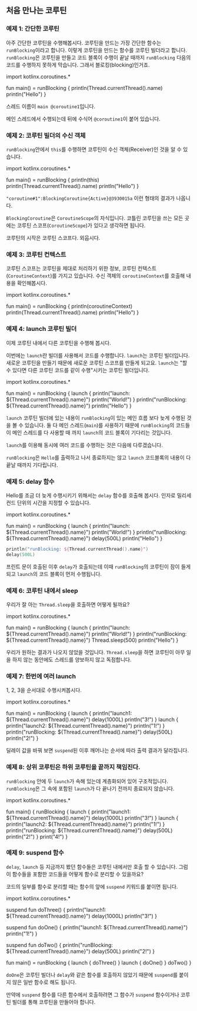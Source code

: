 ## 처음 만나는 코루틴

<script src="https://unpkg.com/kotlin-playground@1" data-selector=".kotlin-playground"></script>

### 예제 1: 간단한 코루틴

아주 간단한 코루틴을 수행해봅시다.
코루틴을 만드는 가장 간단한 함수는 `runBlocking`이라고 합니다. 이렇게 코루틴을 만드는 함수를 코루틴 빌더라고 합니다. `runBlocking`은 코루틴을 만들고 코드 블록이 수행이 끝날 때까지 `runBlocking` 다음의 코드를 수행하지 못하게 막습니다. 그래서 블로킹(blocking)인거죠.

<div class="kotlin-playground" >
import kotlinx.coroutines.*

fun main() = runBlocking {
    println(Thread.currentThread().name)
    println("Hello")
}
</div>

스레드 이름이 `main @coroutine1`입니다.

메인 스레드에서 수행되는데 뒤에 수식어 `@coroutine1`이 붙어 있습니다.

### 예제 2: 코루틴 빌더의 수신 객체

`runBlocking`안에서 `this`를 수행하면 코루틴이 수신 객체(Receiver)인 것을 알 수 있습니다.

<div class="kotlin-playground" >
import kotlinx.coroutines.*

fun main() = runBlocking {
    println(this)
    println(Thread.currentThread().name)
    println("Hello")
}
</div>

`"coroutine#1":BlockingCoroutine{Active}@3930015a` 이런 형태의 결과가 나옵니다.

`BlockingCoroutine`은 `CoroutineScope`의 자식입니다. 코틀린 코루틴을 쓰는 모든 곳에는 코루틴 스코프(`CoroutineScope`)가 있다고 생각하면 됩니다.

코루틴의 시작은 코루틴 스코프다. 외웁시다.

### 예제 3: 코루틴 컨텍스트

코루틴 스코프는 코루틴을 제대로 처리하기 위한 정보, 코루틴 컨텍스트(`CoroutineContext`)를 가지고 있습니다. 수신 객체의 `coroutineContext`를 호출해 내용을 확인해봅시다.

<div class="kotlin-playground" >
import kotlinx.coroutines.*

fun main() = runBlocking {
    println(coroutineContext)
    println(Thread.currentThread().name)
    println("Hello")
}
</div>

### 예제 4: launch 코루틴 빌더

이제 코루틴 내에서 다른 코루틴을 수행해 봅시다.

이번에는 `launch`란 빌더를 사용해서 코드를 수행합니다. `launch`는 코루틴 빌더입니다. 새로운 코루틴을 만들기 때문에 새로운 코루틴 스코프를 만들게 되고요. `launch`는 "할 수 있다면 다른 코루틴 코드를 같이 수행"시키는 코루틴 빌더입니다.

<div class="kotlin-playground" >
import kotlinx.coroutines.*

fun main() = runBlocking {
    launch {
        println("launch: ${Thread.currentThread().name}")
        println("World!")
    }
    println("runBlocking: ${Thread.currentThread().name}")
    println("Hello")
}
</div>

`launch` 코루틴 빌더에 있는 내용이 `runBlocking`이 있는 메인 흐름 보다 늦게 수행된 것을 볼 수 있습니다. 둘 다 메인 스레드(`main`)를 사용하기 때문에 `runBlocking`의 코드들이 메인 스레드를 다 사용할 때 까지 `launch`의 코드 블록이 기다리는 것입니다.

`launch`를 이용해 동시에 여러 코드를 수행하는 것은 다음에 다루겠습니다.

`runBlocking`은 `Hello`를 출력하고 나서 종료하지는 않고 `launch` 코드블록의 내용이 다 끝날 때까지 기다립니다.

### 예제 5: delay 함수

Hello를 조금 더 늦게 수행시키기 위해서는 `delay` 함수를 호출해 봅시다. 인자로 밀리세컨드 단위의 시간을 지정할 수 있습니다.

<div class="kotlin-playground" >
import kotlinx.coroutines.*

fun main() = runBlocking {
    launch {
        println("launch: ${Thread.currentThread().name}")
        println("World!")
    }
    println("runBlocking: ${Thread.currentThread().name}")
    delay(500L)
    println("Hello")
}
</div>

```kotlin
println("runBlocking: ${Thread.currentThread().name}")
delay(500L)
```

프린트 문이 호출된 이후 `delay`가 호출되는데 이때 `runBlocking`의 코루틴이 잠이 들게 되고 `launch`의 코드 블록이 먼저 수행됩니다.

### 예제 6: 코루틴 내에서 sleep

우리가 잘 아는 `Thread.sleep`을 호출하면 어떻게 될까요?

<div class="kotlin-playground" >
import kotlinx.coroutines.*

fun main() = runBlocking {
    launch {
        println("launch: ${Thread.currentThread().name}")
        println("World!")
    }
    println("runBlocking: ${Thread.currentThread().name}")
    Thread.sleep(500)
    println("Hello")
}
</div>

우리가 원하는 결과가 나오지 않았을 것입니다. `Thread.sleep`을 하면 코루틴이 아무 일을 하지 않는 동안에도 스레드를 양보하지 않고 독점합니다.

### 예제 7: 한번에 여러 launch

1, 2, 3을 순서대로 수행시켜봅시다.

<div class="kotlin-playground" >
import kotlinx.coroutines.*

fun main() = runBlocking {
    launch {
        println("launch1: ${Thread.currentThread().name}")
        delay(1000L)
        println("3!")
    }
    launch {
        println("launch2: ${Thread.currentThread().name}")
        println("1!")
    }
    println("runBlocking: ${Thread.currentThread().name}")
    delay(500L)
    println("2!")
}
</div>

딜레이 값을 바꿔 보면 `suspend`된 이후 깨어나는 순서에 따라 출력 결과가 달라집니다.

### 예제 8: 상위 코루틴은 하위 코루틴을 끝까지 책임진다.

`runBlocking` 안에 두 `launch`가 속해 있는데 계층화되어 있어 구조적입니다. `runBlocking`은 그 속에 포함된 `launch`가 다 끝나기 전까지 종료되지 않습니다.

<div class="kotlin-playground" >
import kotlinx.coroutines.*

fun main() {
    runBlocking {
        launch {
            println("launch1: ${Thread.currentThread().name}")
            delay(1000L)
            println("3!")
        }
        launch {
            println("launch2: ${Thread.currentThread().name}")
            println("1!")
        }
        println("runBlocking: ${Thread.currentThread().name}")
        delay(500L)
        println("2!")
    }
    print("4!")
}
</div>

### 예제 9: suspend 함수

`delay`, `launch` 등 지금까지 봤던 함수들은 코루틴 내에서만 호출 할 수 있습니다. 그럼 이 함수들을 포함한 코드들을 어떻게 함수로 분리할 수 있을까요? 

코드의 일부를 함수로 분리할 때는 함수의 앞에 `suspend` 키워드를 붙이면 됩니다.

<div class="kotlin-playground" >
import kotlinx.coroutines.*

suspend fun doThree() {
    println("launch1: ${Thread.currentThread().name}")
    delay(1000L)
    println("3!")
}

suspend fun doOne() {
    println("launch1: ${Thread.currentThread().name}")
    println("1!")
}

suspend fun doTwo() {
    println("runBlocking: ${Thread.currentThread().name}")
    delay(500L)
    println("2!")
}

fun main() = runBlocking {
    launch {
        doThree()
    }
    launch {
        doOne()
    }
    doTwo()
}
</div>

`doOne`은 코루틴 빌더나 `delay`와 같은 함수를 호출하지 않았기 때문에 `suspend`를 붙이지 않은 일반 함수로 해도 됩니다.

만약에 `suspend` 함수를 다른 함수에서 호출하려면 그 함수가 `suspend` 함수이거나 코루틴 빌더를 통해 코루틴을 만들어야 합니다.